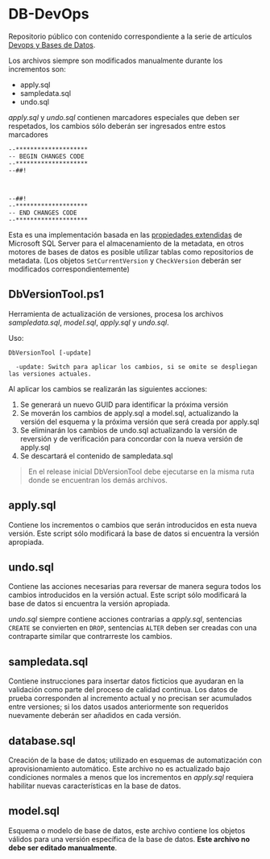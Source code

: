 # DB-DevOps
Repositorio público con contenido correspondiente a la serie de artículos [Devops y Bases de Datos](https://eulesv.github.io/devops/db/2020/02/26/db-devops.html).

Los archivos siempre son modificados manualmente durante los incrementos son:
- apply.sql
- sampledata.sql
- undo.sql

*apply.sql* y *undo.sql* contienen marcadores especiales que deben ser respetados, los cambios sólo deberán ser ingresados entre estos marcadores

```
--********************
-- BEGIN CHANGES CODE
--********************
--##!



--##!
--********************
-- END CHANGES CODE
--********************
```

Esta es una implementación basada en las [propiedades extendidas](https://docs.microsoft.com/en-us/sql/relational-databases/system-stored-procedures/sp-addextendedproperty-transact-sql?view=sql-server-ver15) de Microsoft SQL Server para el almacenamiento de la metadata, en otros motores de bases de datos es posible utilìzar tablas como repositorios de metadata. (Los objetos ``SetCurrentVersion`` y ``CheckVersion`` deberán ser modificados correspondientemente)

## DbVersionTool.ps1
Herramienta de actualización de versiones, procesa los archivos *sampledata.sql*, *model.sql*, *apply.sql* y *undo.sql*.

Uso:  
```
DbVersionTool [-update]

  -update: Switch para aplicar los cambios, si se omite se despliegan las versiones actuales.
```

Al aplicar los cambios se realizarán las siguientes acciones:

1. Se generará un nuevo GUID para identificar la próxima versión
2. Se moverán los cambios de apply.sql a model.sql, actualizando la versión del esquema y la próxima versión que será creada por apply.sql
3. Se eliminarán los cambios de undo.sql actualizando la versión de reversión y de verificación para concordar con la nueva versión de apply.sql
4. Se descartará el contenido de sampledata.sql

> En el release inicial DbVersionTool debe ejecutarse en la misma ruta donde se encuentran los demás archivos.

## apply.sql
Contiene los incrementos o cambios que serán introducidos en esta nueva versión. Este script sólo modificará la base de datos si encuentra la versión apropiada.

## undo.sql
Contiene las acciones necesarias para reversar de manera segura todos los cambios introducidos en la versión actual. Este script sólo modificará la base de datos si encuentra la versión apropiada.

*undo.sql* siempre contiene acciones contrarias a *apply.sql*, sentencias ``CREATE`` se convierten en ``DROP``, sentencias ``ALTER`` deben ser creadas con una contraparte similar que contrarreste los cambios.

## sampledata.sql
Contiene instrucciones para insertar datos ficticios que ayudaran en la validación como parte del proceso de calidad continua. Los datos de prueba corresponden al incremento actual y no precisan ser acumulados entre versiones; si los datos usados anteriormente son requeridos nuevamente deberán ser añadidos en cada versión.

## database.sql
Creación de la base de datos; utilizado en esquemas de automatización con aprovisionamiento automático. Este archivo no es actualizado bajo condiciones normales a menos que los incrementos en *apply.sql* requiera habilitar nuevas características en la base de datos.

## model.sql
Esquema o modelo de base de datos, este archivo contiene los objetos válidos para una versión específica de la base de datos. **Este archivo no debe ser editado manualmente**.
